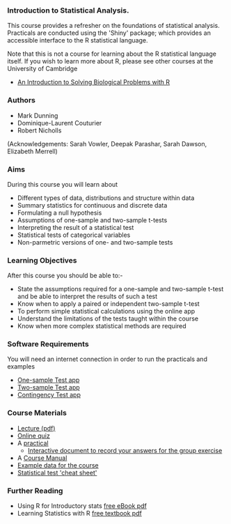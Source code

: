 ### Introduction to Statistical Analysis.

This course provides a refresher on the foundations of statistical analysis. Practicals are conducted using the 'Shiny' package; which provides an accessible interface to the R statistical language.

Note that this is not a course for learning about the R statistical language itself. If you wish to learn more about R, please see other courses at the University of Cambridge

- [An Introduction to Solving Biological Problems with R](http://cambiotraining.github.io/r-intro/)

### Authors

- Mark Dunning
- Dominique-Laurent Couturier
- Robert Nicholls

(Acknowledgements: Sarah Vowler, Deepak Parashar, Sarah Dawson, Elizabeth Merrell)

### Aims

During this course you will learn about

- Different types of data, distributions and structure within data
- Summary statistics for continuous and discrete data
- Formulating a null hypothesis
- Assumptions of one-sample and two-sample t-tests
- Interpreting the result of a statistical test
- Statistical tests of categorical variables
- Non-parmetric versions of one- and two-sample tests

### Learning Objectives

After this course you should be able to:-

- State the assumptions required for a one-sample and two-sample t-test and be able to interpret the results of such a test
- Know when to apply a paired or independent two-sample t-test
- To perform simple statistical calculations using the online app
- Understand the limitations of the tests taught within the course
- Know when more complex statistical methods are required

### Software Requirements

You will need an internet connection in order to run the practicals and examples

- [One-sample Test app](http://bioinformatics.cruk.cam.ac.uk/stats/OneSampleTest/)
- [Two-sample Test app](http://bioinformatics.cruk.cam.ac.uk/stats/TwoSampleTest/)
- [Contingency Test app](http://bioinformatics.cruk.cam.ac.uk/stats/contingency-table/)

### Course Materials

- [Lecture (pdf)](IntroToStat-DLC-20170424.pdf)
- [Online quiz](https://docs.google.com/forms/d/e/1FAIpQLScblQ_-ISfSCGp_EIVPPI_mnrJHttaKxln8vVoyjJFvS8BL1w/viewform)
- A [practical](practical.pdf)
    + [Interactive document to record your answers for the group exercise](https://public.etherpad-mozilla.org/p/2017-04-24-intro-to-stats)
- A [Course Manual](manual.pdf)
- [Example data for the course](CourseData.zip)
- [Statistical test 'cheat sheet'](cheatsheet.pdf)

### Further Reading

- Using R for Introductory stats [free eBook pdf](http://cran.r-project.org/doc/contrib/Verzani-SimpleR.pdf)
- Learning Statistics with R [free textbook pdf](http://health.adelaide.edu.au/psychology/ccs/teaching/lsr/)

